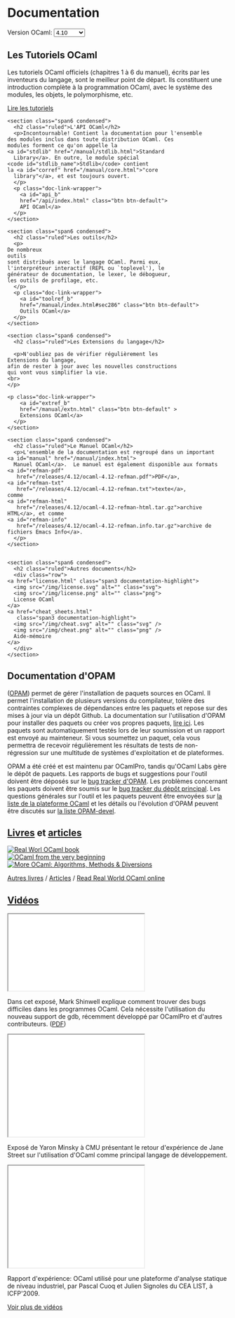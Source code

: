 <!-- ((! set title Docs !)) ((! set documentation !)) ((! set nobreadcrumb !)) -->

<div class="container">
  <h1>Documentation</h1>
  <div class="form-group">
    <form name="Versions">
      <label for="version-selector"
	     style="display:inline;">Version OCaml:</label>
      <select class="form-control" id="version-selector" name="selector"
	      style="width: 10ex;vertical-align: baseline;"
	      onChange="refresh()">
	<option>4.10</option>
      </select>
    </form>
  </div>

  <!-- this will fill-in the select above with all versions -->
  <script src="version_selector.js"></script>

  <div class="row">
    <section class="span6 condensed">
      <h2 class="ruled">Les Tutoriels OCaml</h2>
      <p>Les
	tutoriels OCaml
	officiels (chapitres 1 à 6 du manuel), écrits par les
	inventeurs du langage, sont le meilleur point de
	départ. Ils constituent une introduction complète à la
	programmation OCaml, avec le système des modules, les
	objets, le polymorphisme, etc.
    </p>
	<p class="doc-link-wrapper">
        <a id="tutref_b" href="/manual/index.html#sec6" class="btn btn-default">
			Lire les tutoriels</a>
	  </p>
    </section>

    <section class="span6 condensed">
      <h2 class="ruled">L'API OCaml</h2>
      <p>Incontournable! Contient la documentation pour l'ensemble
	des modules inclus dans toute distribution OCaml. Ces
	modules forment ce qu'on appelle la
	<a id="stdlib" href="/manual/stdlib.html">Standard
	  Library</a>. En outre, le module spécial
	<code id="stdlib_name">Stdlib</code> contient
	la <a id="corref" href="/manual/core.html">"core
	  library"</a>, et est toujours ouvert.
      </p>
	  <p class="doc-link-wrapper">
		<a id="api_b"
		href="/api/index.html" class="btn btn-default">
		API OCaml</a>
	  </p>
    </section>

    <section class="span6 condensed">
      <h2 class="ruled">Les outils</h2>
      <p>
	De nombreux
	outils
	sont distribués avec le langage OCaml. Parmi eux,
	l'interpréteur interactif (REPL ou `toplevel'), le
	générateur de documentation, le lexer, le débogueur,
	les outils de profilage, etc.
      </p>
	  <p class="doc-link-wrapper">
		<a id="toolref_b"
		href="/manual/index.html#sec286" class="btn btn-default">
		Outils OCaml</a>
	  </p>
    </section>

    <section class="span6 condensed">
      <h2 class="ruled">Les Extensions du langage</h2>

      <p>N'oubliez pas de vérifier régulièrement les
	Extensions du langage,
	afin de rester à jour avec les nouvelles constructions
	qui vont vous simplifier la vie.
	<br>
    </p>
	  
	<p class="doc-link-wrapper">
		<a id="extref_b"
		href="/manual/extn.html" class="btn btn-default" >
		Extensions OCaml</a>
	  </p>
    </section>

    <section class="span6 condensed">
      <h2 class="ruled">Le Manuel OCaml</h2>
      <p>L'ensemble de la documentation est regroupé dans un important
	<a id="manual" href="/manual/index.html">
	  Manuel OCaml</a>.  Le manuel est également disponible aux formats
	<a id="refman-pdf"
	   href="/releases/4.12/ocaml-4.12-refman.pdf">PDF</a>,
	<a id="refman-txt"
	   href="/releases/4.12/ocaml-4.12-refman.txt">texte</a>,
	comme
	<a id="refman-html"
	   href="/releases/4.12/ocaml-4.12-refman-html.tar.gz">archive HTML</a>, et comme
	<a id="refman-info"
	   href="/releases/4.12/ocaml-4.12-refman.info.tar.gz">archive de fichiers Emacs Info</a>.
      </p>
    </section>


    <section class="span6 condensed">
      <h2 class="ruled">Autres documents</h2>
      <div class="row">
	<a href="license.html" class="span3 documentation-highlight">
	  <img src="/img/license.svg" alt="" class="svg">
	  <img src="/img/license.png" alt="" class="png">
	  License OCaml
	</a>
	<a href="cheat_sheets.html"
	   class="span3 documentation-highlight">
	  <img src="/img/cheat.svg" alt="" class="svg" />
	  <img src="/img/cheat.png" alt="" class="png" />
	  Aide-mémoire
	</a>
      </div>
    </section>
  </div>



  <div class="row">
    <section class="span6 condensed">
      <h2 class="ruled">Documentation d'OPAM</h2>
      <p>(<a href="https://opam.ocaml.org">OPAM</a>) permet de gérer l'installation de paquets sources en OCaml. Il permet l'installation de plusieurs versions du compilateur, tolère des contraintes complexes de dépendances entre les paquets et repose sur des mises à jour via un dépôt Github. La documentation sur l'utilisation d'OPAM pour installer des paquets ou créer vos propres paquets, <a href="https://opam.ocaml.org/doc/Install.html">lire ici</a>. Les paquets sont automatiquement testés lors de leur soumission et un rapport est envoyé au mainteneur. Si vous soumettez un paquet, cela vous permettra de recevoir régulièrement les résultats de tests de non-régression sur une multitude de systèmes d'exploitation et de plateformes.</p>
      <p>OPAM a été créé et est maintenu par OCamlPro, tandis qu'OCaml Labs gère le dépôt de paquets. Les rapports de bugs et suggestions pour l'outil doivent être déposés sur le <a href="https://github.com/OCaml/opam/issues">bug tracker d'OPAM</a>. Les problèmes concernant les paquets doivent être soumis sur le <a href="https://github.com/OCaml/opam-repository/issues">bug tracker du dépôt principal</a>. Les questions générales sur l'outil et les paquets peuvent être envoyées sur <a href="http://lists.ocaml.org/listinfo/platform">la liste de la plateforme OCaml</a> et les détails ou l'évolution d'OPAM peuvent être discutés sur <a href="http://lists.ocaml.org/listinfo/opam-devel">la liste OPAM-devel</a>.</p>
    </section>
    <section class="span6 condensed">
      <h2 class="ruled"><a href="/learn/books.html">Livres</a> et <a href="/docs/papers.html">articles</a></h2>
      <div class="row">
	<div class="span2 documentation-book">
	  <a href="https://realworldocaml.org">
	    <img src="/img/real-world-ocaml.jpg" alt="Real Worl OCaml book">
	  </a>
	</div>
	<div class="span2 documentation-book">
	  <a href="http://ocaml-book.com">
	    <img src="/img/OCaml_from_beginning.png" alt="OCaml from the very beginning">
	  </a>
	</div>
	<div class="span2 documentation-book">
	  <a href="http://ocaml-book.com/more-ocaml-algorithms-methods-diversions/">
	    <img src="/img/more-ocaml-300-376.png" alt="More OCaml: Algorithms, Methods &amp; Diversions">
	  </a>
	</div>
      </div>
      <footer>
	<p><a href="/learn/books.html">Autres livres</a> / <a href="/docs/papers.html">Articles</a> / <a href="https://realworldocaml.org">Read Real World OCaml online</a></p>
      </footer>
    </section>

  </div>
  <div class="row">
    <section class="span12 condensed">
      <h2 class="ruled"><a href="/community/media.html">Vidéos</a></h2>
      <div class="row">
        <div class="span4">
          <p class="documentation-video">
	    <iframe width="310" height="175" src="//www.youtube.com/embed/NF2WpWnB-nk?feature=player_detailpage" title="Dans cet exposé, Mark Shinwell explique comment trouver des bugs difficiles dans les programmes OCaml" allowfullscreen></iframe>
          </p>
          <p>Dans cet exposé, Mark Shinwell explique comment
	    trouver des bugs difficiles dans les programmes OCaml.
	    Cela nécessite l'utilisation du nouveau support de gdb,
	    récemment développé par OCamlPro et d'autres contributeurs.
	    (<a href="http://oud.ocaml.org/2012/slides/oud2012-paper5-slides.pdf"
	     >PDF</a>)</p>
        </div>
        <div class="span4">
          <p class="documentation-video">
            <iframe src="//player.vimeo.com/video/14317442?portrait=0&amp;color=ff9933" width="310" height="233" title="Exposé de Yaron Minsky à CMU présentant le retour d'expérience de Jane Street sur l'utilisation d'OCaml comme principal langage de développement" allowfullscreen></iframe>
          </p>
          <p>Exposé de Yaron Minsky à CMU présentant
	    le retour d'expérience de Jane Street sur l'utilisation d'OCaml comme
	    principal langage de développement.</p>
        </div>
        <div class="span4">
          <p class="documentation-video">
            <iframe src="//player.vimeo.com/video/6652523?portrait=0&amp;color=ff9933" width="310" height="233" title="Rapport d'expérience: OCaml utilisé pour une plateforme d'analyse statique de niveau industriel, par Pascal Cuoq et Julien Signoles du CEA LIST, à ICFP'2009" allowfullscreen></iframe>
          </p>
          <p>Rapport d'expérience: OCaml utilisé pour une
	    plateforme d'analyse statique de niveau industriel, par
            Pascal Cuoq et Julien Signoles du CEA LIST, à ICFP'2009.</p>
        </div>
      </div>
      <footer>
        <p><a href="/community/media.html">Voir plus de vidéos</a></p>
      </footer>
    </section>
  </div>
</div>

